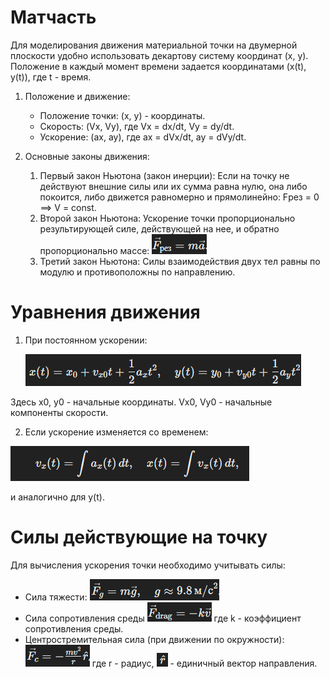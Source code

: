 # Матчасть

Для моделирования движения материальной точки на двумерной плоскости удобно использовать декартову систему координат (x, y). Положение в каждый момент времени задается координатами (x(t), y(t)), где t - время.

1. Положение и движение:

   * Положение точки: (x, y) - координаты.
   * Скорость: (Vx, Vy), где Vx = dx/dt, Vy = dy/dt.
   * Ускорение: (ax, ay), где ax = dVx/dt, ay = dVy/dt.
2. Основные законы движения:

   1. Первый закон Ньютона (закон инерции):
      Если на точку не действуют внешние силы или их сумма равна нулю, она либо покоится, либо движется равномерно
      и прямолинейно: Fрез = 0 ⟹ V = const.
   2. Второй закон Ньютона: Ускорение точки пропорционально результирующей силе, действующей на нее, и обратно пропорционально массе: ![1737122363619](images/content/1737122363619.png)
   3. Третий закон Ньютона: Силы взаимодействия двух тел равны по модулю и противоположны по направлению.

# Уравнения движения

1. При постоянном ускорении:

   ![1737121752858](images/content/1737121752858.png)

Здесь x0, y0 - начальные координаты. Vx0, Vy0 - начальные компоненты скорости.

2. Если ускорение изменяется со временем:

![1737121958560](images/content/1737121958560.png)

и аналогично для y(t).

# Силы действующие на точку

Для вычисления ускорения точки необходимо учитывать силы:

* Сила тяжести:  ![1737122223765](images/content/1737122223765.png)
* Сила сопротивления среды ![1737122262854](images/content/1737122262854.png) где k - коэффициент сопротивления среды.
* Центростремительная сила (при движении по окружности): ![1737122292268](images/content/1737122292268.png) где r - радиус, ![1737122309737](images/content/1737122309737.png)  - единичный вектор направления.
